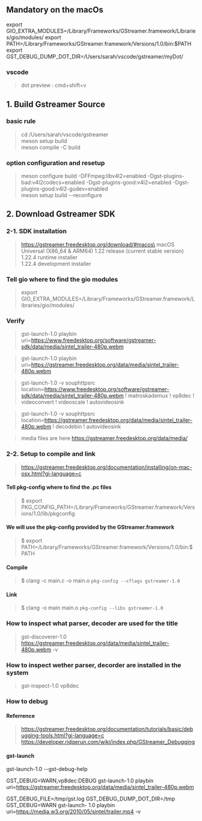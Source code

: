 
## Mandatory on the macOs
export GIO_EXTRA_MODULES=/Library/Frameworks/GStreamer.framework/Libraries/gio/modules/
export PATH=/Library/Frameworks/GStreamer.framework/Versions/1.0/bin:$PATH
export GST_DEBUG_DUMP_DOT_DIR=/Users/sarah/vscode/gstreamer/myDot/

### vscode
> dot preview : cmd+shift+v

## 1. Build Gstreamer Source
### basic rule
> cd /Users/sarah/vscode/gstreamer\
> meson setup build\
> meson compile -C build

### option configuration and resetup
> meson configure build -DFFmpeg:libv4l2=enabled -Dgst-plugins-bad:v4l2codecs=enabled -Dgst-plugins-good:v4l2=enabled -Dgst-plugins-good:v4l2-gudev=enabled\
meson setup build --reconfigure

## 2. Download Gstreamer SDK
### 2-1. SDK installation
> https://gstreamer.freedesktop.org/download/#macos\
macOS Universal (X86_64 & ARM64) 1.22 release (current stable version)\
> 1.22.4 runtime installer\
> 1.22.4 development installer
### Tell gio where to find the gio modules
> export GIO_EXTRA_MODULES=/Library/Frameworks/GStreamer.framework/Libraries/gio/modules/
### Verify
> gst-launch-1.0 playbin uri=https://www.freedesktop.org/software/gstreamer-sdk/data/media/sintel_trailer-480p.webm

> gst-launch-1.0 playbin uri=https://gstreamer.freedesktop.org/data/media/sintel_trailer-480p.webm

> gst-launch-1.0 -v souphttpsrc location=https://www.freedesktop.org/software/gstreamer-sdk/data/media/sintel_trailer-480p.webm ! matroskademux ! vp8dec ! videoconvert ! videoscale ! autovideosink

> gst-launch-1.0 -v souphttpsrc location=https://gstreamer.freedesktop.org/data/media/sintel_trailer-480p.webm ! decodebin ! autovideosink

> media files are here https://gstreamer.freedesktop.org/data/media/

### 2-2. Setup to compile and link
> https://gstreamer.freedesktop.org/documentation/installing/on-mac-osx.html?gi-language=c
#### Tell pkg-config where to find the .pc files
> $ export PKG_CONFIG_PATH=/Library/Frameworks/GStreamer.framework/Versions/1.0/lib/pkgconfig

#### We will use the pkg-config provided by the GStreamer.framework
> $ export PATH=/Library/Frameworks/GStreamer.framework/Versions/1.0/bin:$PATH

#### Compile
> $ clang -c main.c -o main.o `pkg-config --cflags gstreamer-1.0`

#### Link
> $ clang -o main main.o `pkg-config --libs gstreamer-1.0`



### How to inspect what parser, decoder are used for the title

> gst-discoverer-1.0 https://gstreamer.freedesktop.org/data/media/sintel_trailer-480p.webm -v

### How to inspect wether parser, decorder are installed in the system

> gst-inspect-1.0 vp8dec

### How to debug
#### Referrence
> https://gstreamer.freedesktop.org/documentation/tutorials/basic/debugging-tools.html?gi-language=c
> https://developer.ridgerun.com/wiki/index.php/GStreamer_Debugging

#### gst-launch
gst-launch-1.0 --gst-debug-help

GST_DEBUG=WARN,vp8dec:DEBUG gst-launch-1.0 playbin uri=https://gstreamer.freedesktop.org/data/media/sintel_trailer-480p.webm

GST_DEBUG_FILE=/tmp/gst.log GST_DEBUG_DUMP_DOT_DIR=/tmp GST_DEBUG=WARN gst-launch-
1.0 playbin uri=https://media.w3.org/2010/05/sintel/trailer.mp4 -v


